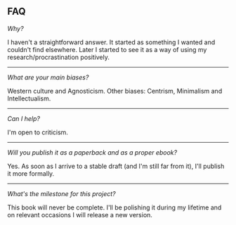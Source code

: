 ## FAQ

*Why?*

I haven't a straightforward answer. It started as something I wanted and couldn't find elsewhere. Later I started to see it as a way of using my research/procrastination positively.

---

*What are your main biases?*

Western culture and Agnosticism. Other biases: Centrism, Minimalism and Intellectualism.

---

*Can I help?*

I'm open to criticism.

---

*Will you publish it as a paperback and as a proper ebook?*

Yes. As soon as I arrive to a stable draft (and I'm still far from it), I'll publish it more formally.

---

*What's the milestone for this project?*

This book will never be complete. I'll be polishing it during my lifetime and on relevant occasions I will release a new version.